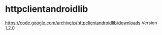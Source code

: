 # httpclientandroidlib
https://code.google.com/archive/p/httpclientandroidlib/downloads Version 1.2.0
